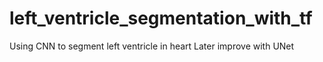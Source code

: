 # left_ventricle_segmentation_with_tf

Using CNN to segment left ventricle in heart
Later improve with UNet 
